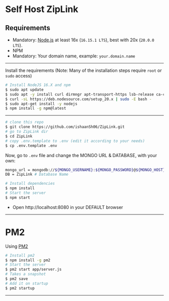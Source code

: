 # Self Host ZipLink

## Requirements

-   Mandatory: [Node.js](https://nodejs.org/en/) at least 16x (`16.15.1 LTS`), best with 20x (`20.0.0 LTS`).
-   NPM
-   Mandatory: Your domain name, example: `your.domain.name`

---

Install the requirements (Note: Many of the installation steps require `root` or `sudo` access)

```bash
# Install NodeJS 16.X and npm
$ sudo apt update
$ sudo apt -y install curl dirmngr apt-transport-https lsb-release ca-certificates
$ curl -sL https://deb.nodesource.com/setup_20.x | sudo -E bash -
$ sudo apt-get install -y nodejs
$ npm install -g npm@latest
```

---

```bash
# clone this repo
$ git clone https://github.com/ishaanSh06/ZipLink.git
# go to ZipLink dir
$ cd ZipLink
# copy .env.template to .env (edit it according to your needs)
$ cp .env.template .env
```

Now, go to `.env` file and change the MONGO URL & DATABASE, with your own:

```bash
mongo_url = mongodb://${MONGO_USERNAME}:${MONGO_PASSWORD}@${MONGO_HOST}:${MONGO_PORT}
DB = ZipLink # Database Name
```


```bash
# Install dependencies
$ npm install
# Start the server
$ npm start
```

-   Open http://localhost:8080 in your DEFAULT browser

---

# PM2

Using [PM2](https://pm2.keymetrics.io)

```bash
# Install pm2
$ npm install -g pm2
# Start the server
$ pm2 start app/server.js
# Takes a snapshot
$ pm2 save
# Add it on startup
$ pm2 startup
```

---


